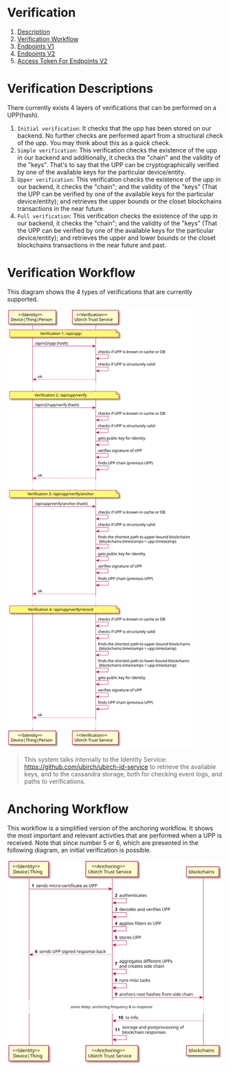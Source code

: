 # Verification

1. [Description](#verification-descriptions)
2. [Verification Workflow](#verification-workflow)
3. [Endpoints V1](V1.md)
4. [Endpoints V2](V2.md)
5. [Access Token For Endpoints V2](AccessToken.md)

# Verification Descriptions

There currently exists 4 layers of verifications that can be performed on a UPP(hash).

1. `Initial verification`: It checks that the upp has been stored on our backend. No further checks are performed apart
   from a structural check of the upp. You may think about this as a quick check.
2. `Simple verification`: This verification checks the existence of the upp in our backend and additionally, it checks
   the "chain" and the validity of the "keys". That's to say that the UPP can be cryptographically verified by one of
   the available keys for the particular device/entity.
3. `Upper verification`: This verification checks the existence of the upp in our backend, it checks the "chain"; and
   the validity of the "keys" (That the UPP can be verified by one of the available keys for the particular
   device/entity); and retrieves the upper bounds or the closet blockchains transactions in the near future.
4. `Full verification`: This verification checks the existence of the upp in our backend, it checks the "chain"; and the
   validity of the "keys" (That the UPP can be verified by one of the available keys for the particular device/entity);
   and retrieves the upper and lower bounds or the closet blockchains transactions in the near future and past.

# Verification Workflow

This diagram shows the 4 types of verifications that are currently supported.

![Verification](../.images/Verification.svg)

> This system talks internally to the Identity Service: https://github.com/ubirch/ubirch-id-service to retrieve the available keys, and to the cassandra storage, both for checking event logs, and paths to verifications.

# Anchoring Workflow

This workflow is a simplified version of the anchoring workflow. It shows the most important and relevant activities
that are performed when a UPP is received. Note that since number 5 or 6, which are presented in the following diagram,
an initial verification is possible.

![Anchoring](../.images/Anchoring.svg)


